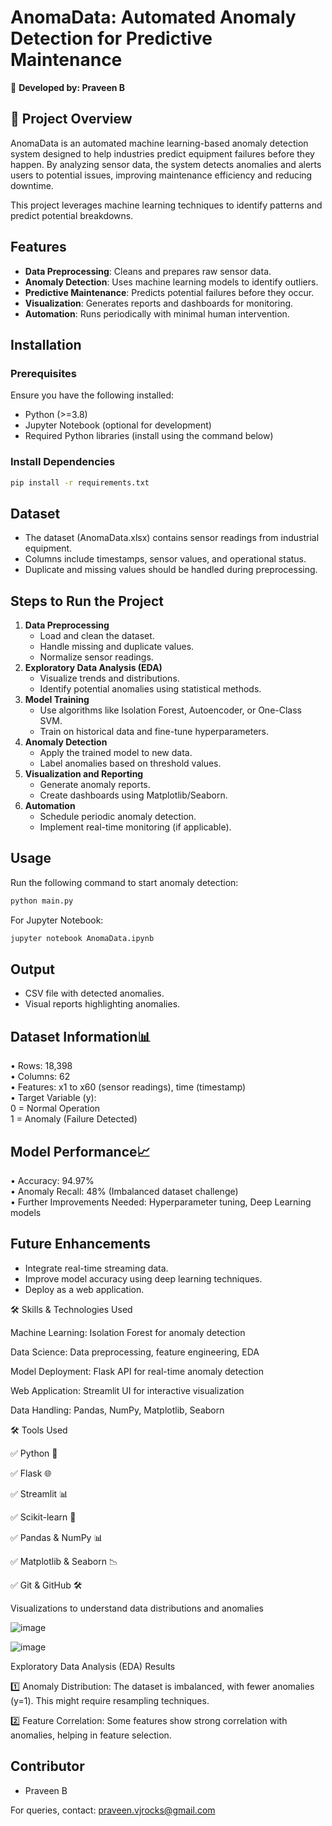 # AnomaData: Automated Anomaly Detection for Predictive Maintenance

👤 **Developed by: Praveen B**

## 📌 Project Overview

AnomaData is an automated machine learning-based anomaly detection system designed to help industries predict equipment failures before they happen. By analyzing sensor data, the system detects anomalies and alerts users to potential issues, improving maintenance efficiency and reducing downtime.

This project leverages machine learning techniques to identify patterns and predict potential breakdowns.

## Features
- **Data Preprocessing**: Cleans and prepares raw sensor data.
- **Anomaly Detection**: Uses machine learning models to identify outliers.
- **Predictive Maintenance**: Predicts potential failures before they occur.
- **Visualization**: Generates reports and dashboards for monitoring.
- **Automation**: Runs periodically with minimal human intervention.

## Installation
### Prerequisites
Ensure you have the following installed:
- Python (>=3.8)
- Jupyter Notebook (optional for development)
- Required Python libraries (install using the command below)

### Install Dependencies
```bash
pip install -r requirements.txt
```

## Dataset
- The dataset (AnomaData.xlsx) contains sensor readings from industrial equipment.
- Columns include timestamps, sensor values, and operational status.
- Duplicate and missing values should be handled during preprocessing.

## Steps to Run the Project
1. **Data Preprocessing**
   - Load and clean the dataset.
   - Handle missing and duplicate values.
   - Normalize sensor readings.
2. **Exploratory Data Analysis (EDA)**
   - Visualize trends and distributions.
   - Identify potential anomalies using statistical methods.
3. **Model Training**
   - Use algorithms like Isolation Forest, Autoencoder, or One-Class SVM.
   - Train on historical data and fine-tune hyperparameters.
4. **Anomaly Detection**
   - Apply the trained model to new data.
   - Label anomalies based on threshold values.
5. **Visualization and Reporting**
   - Generate anomaly reports.
   - Create dashboards using Matplotlib/Seaborn.
6. **Automation**
   - Schedule periodic anomaly detection.
   - Implement real-time monitoring (if applicable).

## Usage
Run the following command to start anomaly detection:
```bash
python main.py
```
For Jupyter Notebook:
```bash
jupyter notebook AnomaData.ipynb
```

## Output
- CSV file with detected anomalies.
- Visual reports highlighting anomalies.

## Dataset Information📊

•	Rows: 18,398  
•	Columns: 62  
•	Features: x1 to x60 (sensor readings), time (timestamp)  
•	Target Variable (y):   
   0 = Normal Operation  
   1 = Anomaly (Failure Detected)  

## Model Performance📈

•	Accuracy: 94.97%  
•	Anomaly Recall: 48% (Imbalanced dataset challenge)  
•	Further Improvements Needed: Hyperparameter tuning, Deep Learning models  

## Future Enhancements
- Integrate real-time streaming data.
- Improve model accuracy using deep learning techniques.
- Deploy as a web application.


🛠️ Skills & Technologies Used

Machine Learning: Isolation Forest for anomaly detection

Data Science: Data preprocessing, feature engineering, EDA

Model Deployment: Flask API for real-time anomaly detection

Web Application: Streamlit UI for interactive visualization

Data Handling: Pandas, NumPy, Matplotlib, Seaborn

🛠️ Tools Used

✅ Python 🐍

✅ Flask 🌐

✅ Streamlit 📊

✅ Scikit-learn 🤖

✅ Pandas & NumPy 📊

✅ Matplotlib & Seaborn 📉

✅ Git & GitHub 🛠️

Visualizations to understand data distributions and anomalies

![image](https://github.com/user-attachments/assets/a9a814e4-0371-4271-a8b0-7ce841308925)


![image](https://github.com/user-attachments/assets/2bd703fd-3dd6-45ce-a66e-e224eb93b4ce)


Exploratory Data Analysis (EDA) Results

1️⃣ Anomaly Distribution: The dataset is imbalanced, with fewer anomalies (y=1). This might require resampling techniques.

2️⃣ Feature Correlation: Some features show strong correlation with anomalies, helping in feature selection.



## Contributor
- Praveen B

For queries, contact: praveen.vjrocks@gmail.com

